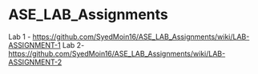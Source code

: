 # ASE_LAB_Assignments
Lab 1 - https://github.com/SyedMoin16/ASE_LAB_Assignments/wiki/LAB-ASSIGNMENT-1
Lab 2- https://github.com/SyedMoin16/ASE_LAB_Assignments/wiki/LAB-ASSIGNMENT-2
